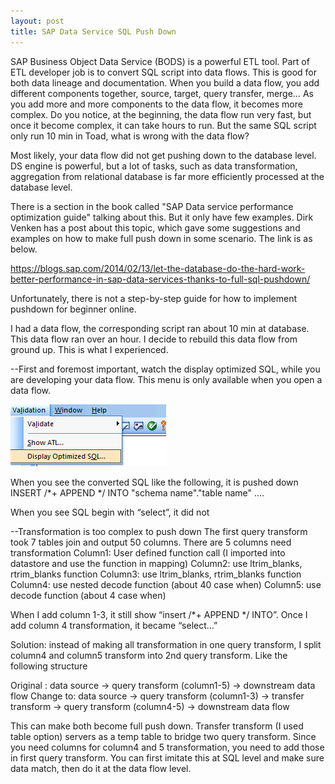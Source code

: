 ```yaml
---
layout: post
title: SAP Data Service SQL Push Down
---
```


SAP Business Object Data Service (BODS) is a powerful ETL tool. Part of ETL developer job is to convert SQL script into data flows. This is good for both data lineage and documentation. When you build a data flow, you add different components together, source, target, query transfer, merge…  As you add more and more components to the data flow, it becomes more complex.  Do you notice, at the beginning, the data flow run very fast, but once it become complex, it can take hours to run. But the same SQL script only run 10 min in Toad, what is wrong with the data flow?

 Most likely, your data flow did not get pushing down to the database level. DS engine is powerful, but a lot of tasks, such as data transformation, aggregation from relational database is far more efficiently processed at the database level. 
 
There is a section in the book called "SAP Data service performance optimization guide" talking about this. But it only have few examples.
Dirk Venken has a post about this topic, which gave some suggestions and examples on how to make full push down in some scenario.  The link is as below. 

<https://blogs.sap.com/2014/02/13/let-the-database-do-the-hard-work-better-performance-in-sap-data-services-thanks-to-full-sql-pushdown/>  


Unfortunately, there is not a step-by-step guide for how to implement pushdown for beginner online.

I had a data flow, the corresponding script ran about 10 min at database. This data flow ran over an hour. I decide to rebuild this data flow from ground up.  This is what I experienced.

--First and foremost important, watch the display optimized SQL, while you are developing your data flow. This menu is only available when you open a data flow. 

<img src="/images/blog17/optimize.PNG" >  

When you see the converted SQL like the following, it is pushed down
INSERT /*+ APPEND */ INTO "schema name"."table name" ….

When you see SQL begin with “select”, it did not

--Transformation is too complex to push down
The first query transform took 7 tables join and output 50 columns.   There are 5 columns need transformation
  Column1: User defined function call (I imported into datastore and use the function in mapping)
	Column2: use ltrim_blanks, rtrim_blanks function
	Column3: use ltrim_blanks, rtrim_blanks function
 	Column4: use nested decode function (about 40 case when)
	Column5: use decode function (about 4 case when)

When I add column 1-3, it still show “insert /*+ APPEND */ INTO”. Once I add column 4 transformation, it became “select…”

Solution: instead of making all transformation in one query transform, I split column4 and column5 transform into 2nd query transform.  Like the following structure 

Original :   data source -> query transform (column1-5) -> downstream data flow
Change to:   data source -> query transform (column1-3) -> transfer transform -> query transform (column4-5) -> downstream data flow

This can make both become full push down.  Transfer transform (I used table option) servers as a temp table to bridge two query transform. Since you need columns for column4 and 5 transformation, you need to add those in first query transform.  You can first imitate this at SQL level and make sure data match, then do it at the data flow level.   



